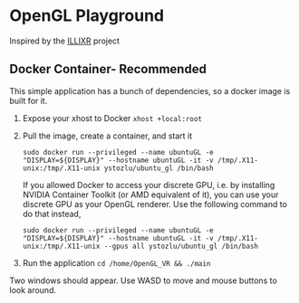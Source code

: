 # OpenGL Playground

Inspired by the [ILLIXR](https://github.com/ILLIXR) project

## Docker Container- Recommended
This simple application has a bunch of dependencies, so a docker image
is built for it. 

 1. Expose your xhost to Docker `xhost +local:root`
 2. Pull the image, create a container, and start it

    `sudo docker run --privileged --name ubuntuGL -e "DISPLAY=${DISPLAY}" --hostname ubuntuGL -it -v /tmp/.X11-unix:/tmp/.X11-unix ystozlu/ubuntu_gl /bin/bash`

    If you allowed Docker to access your discrete GPU, i.e. by installing NVIDIA Container Toolkit (or AMD equivalent of it), you can use your discrete GPU as your OpenGL renderer. Use the following command to do that instead,

    `sudo docker run --privileged --name ubuntuGL -e "DISPLAY=${DISPLAY}" --hostname ubuntuGL -it -v /tmp/.X11-unix:/tmp/.X11-unix --gpus all ystozlu/ubuntu_gl /bin/bash`

 3. Run the application `cd /home/OpenGL_VR && ./main`

Two windows should appear. Use WASD to move and mouse buttons to look around.
